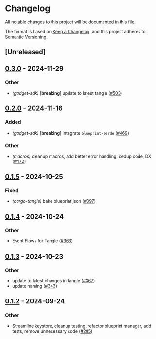 # Changelog

All notable changes to this project will be documented in this file.

The format is based on [Keep a Changelog](https://keepachangelog.com/en/1.0.0/),
and this project adheres to [Semantic Versioning](https://semver.org/spec/v2.0.0.html).

## [Unreleased]

## [0.3.0](https://github.com/tangle-network/gadget/compare/gadget-blueprint-proc-macro-core-v0.2.0...gadget-blueprint-proc-macro-core-v0.3.0) - 2024-11-29

### Other

- *(gadget-sdk)* [**breaking**] update to latest tangle ([#503](https://github.com/tangle-network/gadget/pull/503))

## [0.2.0](https://github.com/tangle-network/gadget/compare/gadget-blueprint-proc-macro-core-v0.1.5...gadget-blueprint-proc-macro-core-v0.2.0) - 2024-11-16

### Added

- *(gadget-sdk)* [**breaking**] integrate `blueprint-serde` ([#469](https://github.com/tangle-network/gadget/pull/469))

### Other

- *(macros)* cleanup macros, add better error handling, dedup code, DX ([#472](https://github.com/tangle-network/gadget/pull/472))

## [0.1.5](https://github.com/tangle-network/gadget/compare/gadget-blueprint-proc-macro-core-v0.1.4...gadget-blueprint-proc-macro-core-v0.1.5) - 2024-10-25

### Fixed

- *(cargo-tangle)* bake blueprint json ([#397](https://github.com/tangle-network/gadget/pull/397))

## [0.1.4](https://github.com/tangle-network/gadget/compare/gadget-blueprint-proc-macro-core-v0.1.3...gadget-blueprint-proc-macro-core-v0.1.4) - 2024-10-24

### Other

- Event Flows for Tangle ([#363](https://github.com/tangle-network/gadget/pull/363))

## [0.1.3](https://github.com/tangle-network/gadget/compare/gadget-blueprint-proc-macro-core-v0.1.2...gadget-blueprint-proc-macro-core-v0.1.3) - 2024-10-23

### Other

- update to latest changes in tangle ([#367](https://github.com/tangle-network/gadget/pull/367))
- update naming ([#343](https://github.com/tangle-network/gadget/pull/343))

## [0.1.2](https://github.com/tangle-network/gadget/compare/gadget-blueprint-proc-macro-core-v0.1.1...gadget-blueprint-proc-macro-core-v0.1.2) - 2024-09-24

### Other

- Streamline keystore, cleanup testing, refactor blueprint manager, add tests, remove unnecessary code ([#285](https://github.com/tangle-network/gadget/pull/285))
